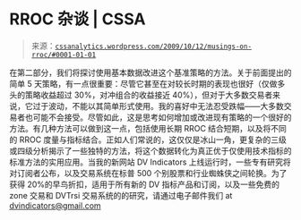 <!--yml

category: 未分类

date: 2024-05-12 18:45:21

-->

# RROC 杂谈 | CSSA

> 来源：[`cssanalytics.wordpress.com/2009/10/12/musings-on-rroc/#0001-01-01`](https://cssanalytics.wordpress.com/2009/10/12/musings-on-rroc/#0001-01-01)

在第二部分，我们将探讨使用基本数据改进这个基准策略的方法。关于前面提出的简单 5 天策略，有一点很重要：尽管它甚至在对较长时期的表现也很好（仅做多头的策略收益超过 30%，对冲组合的收益接近 40%），但对于大多数交易者来说，它过于波动，不能以其简单形式使用。我的喜好中无法忍受跌幅——大多数交易者也可能不会接受。尽管如此，这是思考如何增加或改进现有策略的一个很好的方法。有几种方法可以做到这一点，包括使用长期 RROC 结合短期，以及将不同的 RROC 度量与指标结合。正如人们常说的，这仅仅是冰山一角，更复杂的三级或四级分析揭示了一些独特的方法，将这个数据转化为真正优于仅使用技术指标的标准方法的实用应用。当我的新网站 DV Indicators 上线运行时，一些专有研究将对订阅者公布，以及交易系统在标普 500 个别股票和行业蜘蛛侠之间轮换。为了获得 20%的早鸟折扣，适用于所有新的 DV 指标产品和订阅，以及一些免费的 zone 交易和 DVTrsi 交易系统的的研究，请通过电子邮件我们 at dvindicators@gmail.com
